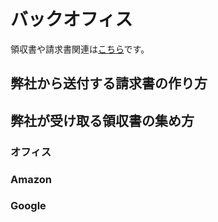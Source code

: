 # バックオフィス

領収書や請求書関連は[こちら](https://drive.google.com/drive/u/0/folders/1vqRx_ySXupmwdtV8t9GTXnJP4-og6snd)です。

## 弊社から送付する請求書の作り方

## 弊社が受け取る領収書の集め方

### オフィス

### Amazon

### Google 

